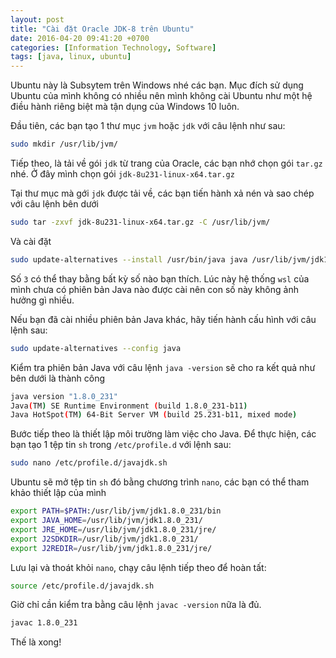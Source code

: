```yaml
---
layout: post
title: "Cài đặt Oracle JDK-8 trên Ubuntu"
date: 2016-04-20 09:41:20 +0700
categories: [Information Technology, Software]
tags: [java, linux, ubuntu]
---
```


Ubuntu này là Subsytem trên Windows nhé các bạn. Mục đích sử dụng Ubuntu của mình không có nhiều nên mình không cài Ubuntu như một hệ điều hành riêng biệt mà tận dụng của Windows 10 luôn.

Đầu tiên, các bạn tạo 1 thư mục `jvm` hoặc `jdk` với câu lệnh như sau:

```bash
sudo mkdir /usr/lib/jvm/
```

Tiếp theo, là tải về gói `jdk` từ trang của Oracle, các bạn nhớ chọn gói `tar.gz` nhé.
Ở đây mình chọn gói `jdk-8u231-linux-x64.tar.gz`

Tại thư mục mà gới `jdk` được tải về, các bạn tiến hành xả nén và sao chép với câu lệnh bên dưới

```bash
sudo tar -zxvf jdk-8u231-linux-x64.tar.gz -C /usr/lib/jvm/
```

Và cài đặt

```bash
sudo update-alternatives --install /usr/bin/java java /usr/lib/jvm/jdk1.8.0_231/bin/java 3
```

Số `3` có thể thay bằng bất kỳ số nào bạn thích. Lúc này hệ thống `wsl` của mình chưa có phiên bản Java nào được cài nên con số này không ảnh hưởng gì nhiều.

Nếu bạn đã cài nhiều phiên bản Java khác, hãy tiến hành cấu hình với câu lệnh sau:

```bash
sudo update-alternatives --config java
```

Kiểm tra phiên bản Java với câu lệnh `java -version` sẽ cho ra kết quả như bên dưới là thành công

```bash
java version "1.8.0_231"
Java(TM) SE Runtime Environment (build 1.8.0_231-b11)
Java HotSpot(TM) 64-Bit Server VM (build 25.231-b11, mixed mode)
```

Bước tiếp theo là thiết lập môi trường làm việc cho Java.
Để thực hiện, các bạn tạo 1 tệp tin `sh` trong `/etc/profile.d` với lệnh sau:

```bash
sudo nano /etc/profile.d/javajdk.sh
```

Ubuntu sẽ mở tệp tin `sh` đó bằng chương trình `nano`, các bạn có thể tham khảo thiết lập của mình

```bash
export PATH=$PATH:/usr/lib/jvm/jdk1.8.0_231/bin
export JAVA_HOME=/usr/lib/jvm/jdk1.8.0_231/
export JRE_HOME=/usr/lib/jvm/jdk1.8.0_231/jre/
export J2SDKDIR=/usr/lib/jvm/jdk1.8.0_231/
export J2REDIR=/usr/lib/jvm/jdk1.8.0_231/jre/
```

Lưu lại và thoát khỏi `nano`, chạy câu lệnh tiếp theo để hoàn tất:

```bash
source /etc/profile.d/javajdk.sh
```

Giờ chỉ cần kiểm tra bằng câu lệnh `javac -version` nữa là đủ.

```bash
javac 1.8.0_231
```

Thế là xong!
